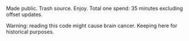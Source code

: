 Made public. Trash source. Enjoy. Total one spend: 35 minutes excluding offset updates. 

Warning: reading this code might cause brain cancer. Keeping here for historical purposes. 
